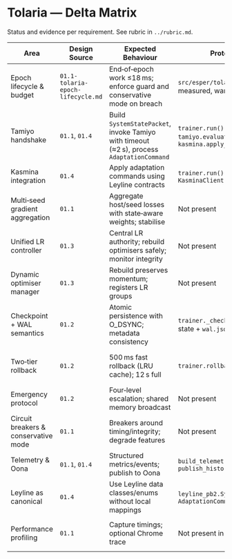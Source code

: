 # Tolaria — Delta Matrix

Status and evidence per requirement. See rubric in `../rubric.md`.

| Area | Design Source | Expected Behaviour | Prototype Evidence | Status | Severity | Notes |
| --- | --- | --- | --- | --- | --- | --- |
| Epoch lifecycle & budget | `01.1-tolaria-epoch-lifecycle.md` | End‑of‑epoch work ≤18 ms; enforce guard and conservative mode on breach | `src/esper/tolaria/trainer.py` (hook measured, warning telemetry) | Partially Implemented | Must‑have | Measures and emits warnings; no hard guard, circuit breaker, or conservative mode flip. |
| Tamiyo handshake | `01.1`, `01.4` | Build `SystemStatePacket`, invoke Tamiyo with timeout (≈2 s), process `AdaptationCommand` | `trainer.run()` calls `tamiyo.evaluate_epoch(state)` then `kasmina.apply_command(cmd)` | Partially Implemented | Should‑have | No timeout/deadline enforcement; no HMAC/nonce verification (security is elsewhere). |
| Kasmina integration | `01.4` | Apply adaptation commands using Leyline contracts | `trainer.run()` calls `KasminaClient.apply_command` | Implemented | Should‑have | Minimal application path; no error handling/escalation. |
| Multi‑seed gradient aggregation | `01.1` | Aggregate host/seed losses with state‑aware weights; stabilise | Not present | Missing | Should‑have | Only standard loss; no per‑seed weighting or PCGrad‑like conflict handling. |
| Unified LR controller | `01.3` | Central LR authority; rebuild optimisers safely; monitor integrity | Not present | Missing | Must‑have | Trainer uses raw optimiser; no LR governance or rebuild path. |
| Dynamic optimiser manager | `01.3` | Rebuild preserves momentum; registers LR groups | Not present | Missing | Should‑have | No support in prototype. |
| Checkpoint + WAL semantics | `01.2` | Atomic persistence with O_DSYNC; metadata consistency | `trainer._checkpoint()` saves torch state + `wal.json` | Partially Implemented | Should‑have | WAL exists; no O_DSYNC/atomicity guarantees; single last‑checkpoint only. |
| Two‑tier rollback | `01.2` | 500 ms fast rollback (LRU cache); 12 s full | `trainer.rollback_to_last_checkpoint()` | Missing | Must‑have | Only restores last checkpoint; no fast/full coordinators, no shared‑memory signalling. |
| Emergency protocol | `01.2` | Four‑level escalation; shared memory broadcast | Not present | Missing | Must‑have | No severity handling or broadcast. |
| Circuit breakers & conservative mode | `01.1` | Breakers around timing/integrity; degrade features | Not present | Missing | Must‑have | Only telemetry warnings today. |
| Telemetry & Oona | `01.1`, `01.4` | Structured metrics/events; publish to Oona | `build_telemetry_packet`, `publish_history()` | Implemented | Should‑have | No emergency bypass/priorities; basic metrics present. |
| Leyline as canonical | `01.4` | Use Leyline data classes/enums without local mappings | `leyline_pb2.SystemStatePacket`, `AdaptationCommand` | Implemented | Must‑have | Contracts respected in prototype. |
| Performance profiling | `01.1` | Capture timings; optional Chrome trace | Not present in code | Missing | Nice‑to‑have | See `docs/project/profiling.md` for harness; not wired in Tolaria. |

